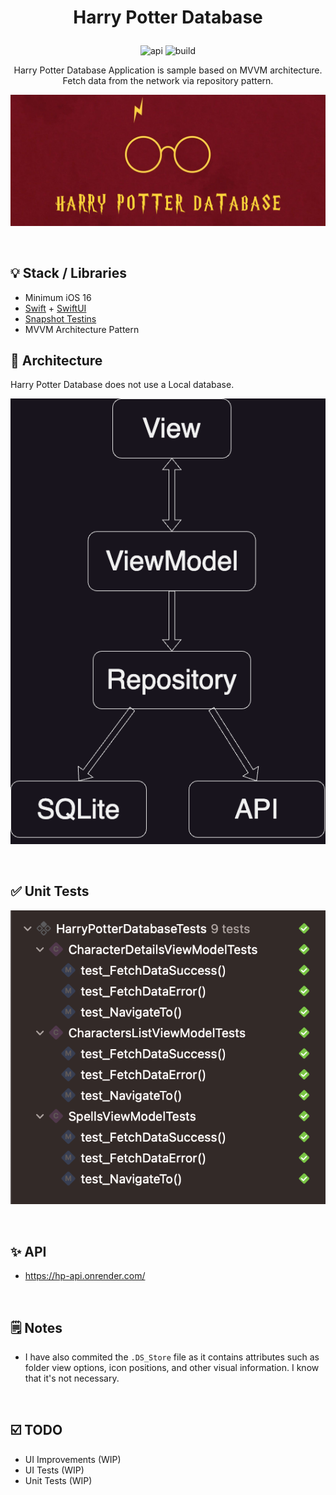 # <p align="center">Harry Potter Database</p>

<p align="center">
<img alt="api" src="https://img.shields.io/badge/API-16%2B-green?logo=ios"/>
<img alt="build" src="https://img.shields.io/badge/SWIFT-5%2B-green?logo=swift"/>
</p>

<p align="center">Harry Potter Database Application is sample based on MVVM architecture.</br>
Fetch data from the network via repository pattern.</p>

![logo](https://github.com/konstantinosrizos/HarryPotterDatabase/blob/main/Preview/HarryPotterDatabaseLogo.png)

<br>

## 💡 Stack / Libraries
- Minimum iOS 16
- [Swift](https://developer.apple.com/swift/) + [SwiftUI](https://developer.apple.com/xcode/swiftui/)
- [Snapshot Testins](https://github.com/pointfreeco/swift-snapshot-testing#installation)
- MVVM Architecture Pattern

## 💎 Architecture

Harry Potter Database does not use a Local database.

![architecture](https://github.com/konstantinosrizos/HarryPotterDatabase/blob/main/Preview/MVVMArchitecture.png)

<br>

## ✅ Unit Tests

![architecture](https://github.com/konstantinosrizos/HarryPotterDatabase/blob/main/Preview/UnitTests.png)

<br>

## ✨ API

- https://hp-api.onrender.com/

<br>

## 🗒️ Notes

- I have also commited the `.DS_Store` file as it contains attributes such as folder view options, icon positions, and other visual information. I know that it's not necessary.

<br>

## ☑️ TODO

- UI Improvements (WIP)
- UI Tests (WIP)
- Unit Tests (WIP)
